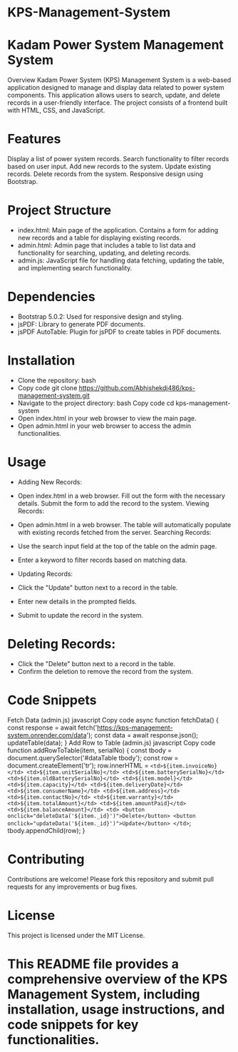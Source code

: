 # KPS-Management-System
# Kadam Power System Management System
Overview
Kadam Power System (KPS) Management System is a web-based application designed to manage and display data related to power system components. This application allows users to search, update, and delete records in a user-friendly interface. The project consists of a frontend built with HTML, CSS, and JavaScript.

# Features
Display a list of power system records.
Search functionality to filter records based on user input.
Add new records to the system.
Update existing records.
Delete records from the system.
Responsive design using Bootstrap.
# Project Structure
* index.html: Main page of the application. Contains a form for adding new records and a table for displaying existing records.
* admin.html: Admin page that includes a table to list data and functionality for searching, updating, and deleting records.
* admin.js: JavaScript file for handling data fetching, updating the table, and implementing search functionality.
# Dependencies
* Bootstrap 5.0.2: Used for responsive design and styling.
* jsPDF: Library to generate PDF documents.
* jsPDF AutoTable: Plugin for jsPDF to create tables in PDF documents.
# Installation
* Clone the repository:
bash
* Copy code
git clone https://github.com/Abhishekdj486/kps-management-system.git
* Navigate to the project directory:
bash
Copy code
cd kps-management-system
* Open index.html in your web browser to view the main page.
* Open admin.html in your web browser to access the admin functionalities.
# Usage
* Adding New Records:

* Open index.html in a web browser.
Fill out the form with the necessary details.
Submit the form to add the record to the system.
Viewing Records:

* Open admin.html in a web browser.
The table will automatically populate with existing records fetched from the server.
Searching Records:

* Use the search input field at the top of the table on the admin page.
* Enter a keyword to filter records based on matching data.
* Updating Records:

* Click the "Update" button next to a record in the table.
* Enter new details in the prompted fields.
* Submit to update the record in the system.
# Deleting Records:

* Click the "Delete" button next to a record in the table.
* Confirm the deletion to remove the record from the system.
# Code Snippets
Fetch Data (admin.js)
javascript
Copy code
async function fetchData() {
    const response = await fetch('https://kps-management-system.onrender.com/data');
    const data = await response.json();
    updateTable(data);
}
Add Row to Table (admin.js)
javascript
Copy code
function addRowToTable(item, serialNo) {
    const tbody = document.querySelector('#dataTable tbody');
    const row = document.createElement('tr');
    row.innerHTML = `
        <td>${item.invoiceNo}</td>
        <td>${item.unitSerialNo}</td>
        <td>${item.batterySerialNo}</td>
        <td>${item.oldBatterySerialNo}</td>
        <td>${item.model}</td>
        <td>${item.capacity}</td>
        <td>${item.deliveryDate}</td>
        <td>${item.consumerName}</td>
        <td>${item.address}</td>
        <td>${item.contactNo}</td>
        <td>${item.warranty}</td>
        <td>${item.totalAmount}</td>
        <td>${item.amountPaid}</td>
        <td>${item.balanceAmount}</td>
        <td>
            <button onclick="deleteData('${item._id}')">Delete</button>
            <button onclick="updateData('${item._id}')">Update</button>
        </td>
    `;
    tbody.appendChild(row);
}
# Contributing
Contributions are welcome! Please fork this repository and submit pull requests for any improvements or bug fixes.

# License
This project is licensed under the MIT License.

# This README file provides a comprehensive overview of the KPS Management System, including installation, usage instructions, and code snippets for key functionalities.
